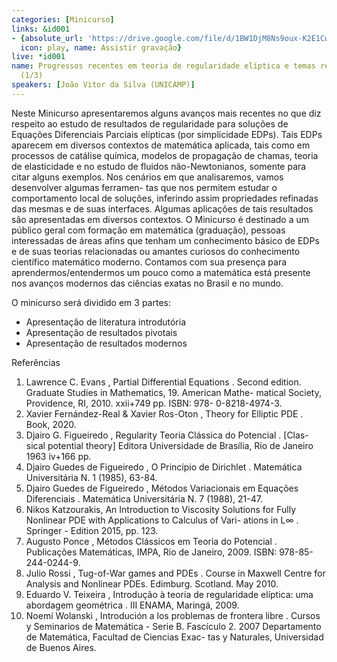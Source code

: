 ```yaml
---
categories: [Minicurso]
links: &id001
- {absolute_url: 'https://drive.google.com/file/d/1BW1DjM8Ns9oux-K2E1CwYnMA0jAYmdu9/view?usp=sharing',
  icon: play, name: Assistir gravação}
live: *id001
name: Progressos recentes em teoria de regularidade elíptica e temas relacionados
  (1/3)
speakers: [João Vitor da Silva (UNICAMP)]
---
```


Neste Minicurso apresentaremos alguns avanços mais recentes no que diz respeito ao estudo de resultados de regularidade para soluções de Equações Diferenciais Parciais elípticas (por simplicidade EDPs). Tais EDPs aparecem em diversos contextos de matemática aplicada, tais como em processos de catálise química, modelos de propagação de chamas, teoria de elasticidade e no estudo de fluidos não-Newtonianos, somente para citar alguns exemplos. Nos cenários em que analisaremos, vamos desenvolver algumas ferramen- tas que nos permitem estudar o comportamento local de soluções, inferindo assim propriedades refinadas das mesmas e de suas interfaces. Algumas aplicações de tais resultados são apresentadas em diversos contextos. O Minicurso é destinado a um público geral com formação em matemática (graduação), pessoas interessadas de áreas afins que tenham um conhecimento básico de EDPs e de suas teorias relacionadas ou amantes curiosos do conhecimento científico matemático moderno. Contamos com sua presença para aprendermos/entendermos um pouco como a matemática está presente nos avanços modernos das ciências exatas no Brasil e no mundo.

  O minicurso será dividido em 3 partes:

   - Apresentação de literatura introdutória
   - Apresentação de resultados pivotais
   - Apresentação de resultados modernos

  Referências
   1. Lawrence C. Evans , Partial Differential Equations . Second edition. Graduate Studies in Mathematics, 19. American Mathe- matical Society, Providence, RI, 2010. xxii+749 pp. ISBN: 978- 0-8218-4974-3.
   2. Xavier Fernández-Real & Xavier Ros-Oton , Theory for Elliptic PDE . Book, 2020.
   3. Djairo G. Figueiredo , Regularity Teoria Clássica do Potencial . [Clas- sical potential theory] Editora Universidade de Brasília, Rio de Janeiro 1963 iv+166 pp.
   4. Djairo Guedes de Figueiredo , O Princípio de Dirichlet . Matemática Universitária N. 1 (1985), 63-84.
   5. Djairo Guedes de Figueiredo , Métodos Variacionais em Equações Diferenciais . Matemática Universitária N. 7 (1988), 21-47.
   6. Nikos Katzourakis, An Introduction to Viscosity Solutions for Fully Nonlinear PDE with Applications to Calculus of Vari- ations in L∞ . Springer - Edition 2015, pp. 123.
   7. Augusto Ponce , Métodos Clássicos em Teoria do Potencial . Publicações Matemáticas, IMPA, Rio de Janeiro, 2009. ISBN: 978-85-244-0244-9.
   8. Julio Rossi , Tug-of-War games and PDEs . Course in Maxwell Centre for Analysis and Nonlinear PDEs. Edimburg. Scotland. May 2010.
   9. Eduardo V. Teixeira , Introdução à teoria de regularidade elíptica: uma abordagem geométrica . III ENAMA, Maringá, 2009.
   10. Noemí Wolanski , Introdución a los problemas de frontera libre . Cursos y Seminarios de Matemática - Serie B. Fascículo 2. 2007 Departamento de Matemática, Facultad de Ciencias Exac- tas y Naturales, Universidad de Buenos Aires.
